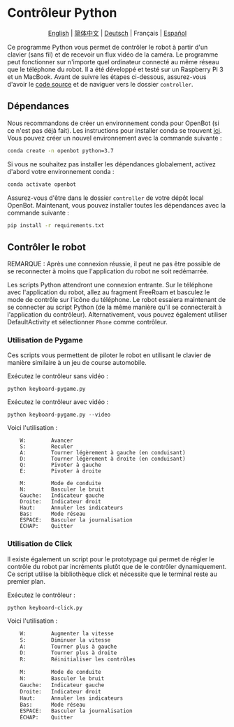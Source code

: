 # Contrôleur Python

<p align="center">
  <a href="README.md">English</a> |
  <a href="README.zh-CN.md">简体中文</a> |
  <a href="README.de-DE.md">Deutsch</a> |
  <span>Français</span> |
  <a href="README.es-ES.md">Español</a>
</p>

Ce programme Python vous permet de contrôler le robot à partir d'un clavier (sans fil) et de recevoir un flux vidéo de la caméra. Le programme peut fonctionner sur n'importe quel ordinateur connecté au même réseau que le téléphone du robot. Il a été développé et testé sur un Raspberry Pi 3 et un MacBook. Avant de suivre les étapes ci-dessous, assurez-vous d'avoir le [code source](https://github.com/isl-org/OpenBot#get-the-source-code) et de naviguer vers le dossier `controller`.

## Dépendances

Nous recommandons de créer un environnement conda pour OpenBot (si ce n'est pas déjà fait). Les instructions pour installer conda se trouvent [ici](https://docs.conda.io/projects/conda/en/latest/user-guide/install/). Vous pouvez créer un nouvel environnement avec la commande suivante :

```bash
conda create -n openbot python=3.7
```

Si vous ne souhaitez pas installer les dépendances globalement, activez d'abord votre environnement conda :

```bash
conda activate openbot
```

Assurez-vous d'être dans le dossier `controller` de votre dépôt local OpenBot. Maintenant, vous pouvez installer toutes les dépendances avec la commande suivante :

```bash
pip install -r requirements.txt
```

## Contrôler le robot

REMARQUE : Après une connexion réussie, il peut ne pas être possible de se reconnecter à moins que l'application du robot ne soit redémarrée.

Les scripts Python attendront une connexion entrante. Sur le téléphone avec l'application du robot, allez au fragment FreeRoam et basculez le mode de contrôle sur l'icône du téléphone. Le robot essaiera maintenant de se connecter au script Python (de la même manière qu'il se connecterait à l'application du contrôleur). Alternativement, vous pouvez également utiliser DefaultActivity et sélectionner `Phone` comme contrôleur.

### Utilisation de Pygame

Ces scripts vous permettent de piloter le robot en utilisant le clavier de manière similaire à un jeu de course automobile.

Exécutez le contrôleur sans vidéo :

`python keyboard-pygame.py`

Exécutez le contrôleur avec vidéo :

`python keyboard-pygame.py --video`

Voici l'utilisation :

```
    W:        Avancer
    S:        Reculer
    A:        Tourner légèrement à gauche (en conduisant)
    D:        Tourner légèrement à droite (en conduisant)
    Q:        Pivoter à gauche
    E:        Pivoter à droite

    M:        Mode de conduite
    N:        Basculer le bruit
    Gauche:   Indicateur gauche
    Droite:   Indicateur droit
    Haut:     Annuler les indicateurs
    Bas:      Mode réseau
    ESPACE:   Basculer la journalisation
    ÉCHAP:    Quitter
```

### Utilisation de Click

Il existe également un script pour le prototypage qui permet de régler le contrôle du robot par incréments plutôt que de le contrôler dynamiquement. Ce script utilise la bibliothèque click et nécessite que le terminal reste au premier plan.

Exécutez le contrôleur :

`python keyboard-click.py`

Voici l'utilisation :

```bash
    W:        Augmenter la vitesse
    S:        Diminuer la vitesse
    A:        Tourner plus à gauche
    D:        Tourner plus à droite
    R:        Réinitialiser les contrôles

    M:        Mode de conduite
    N:        Basculer le bruit
    Gauche:   Indicateur gauche
    Droite:   Indicateur droit
    Haut:     Annuler les indicateurs
    Bas:      Mode réseau
    ESPACE:   Basculer la journalisation
    ÉCHAP:    Quitter
```